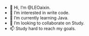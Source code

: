 - 👋 Hi, I’m @LEOaixin.
- 👀 I’m interested in write code.
- 🌱 I’m currently learning Java.
- 💞️ I’m looking to collaborate on Study.
- 📫 Study hard to reach my goals.

<!---
LEOaixin/LEOaixin is a ✨ special ✨ repository because its `README.md` (this file) appears on your GitHub profile.
You can click the Preview link to take a look at your changes.
--->
